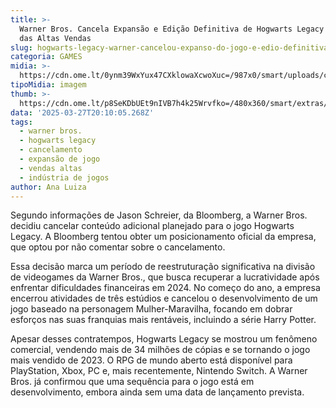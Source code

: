 ```yaml
---
title: >-
  Warner Bros. Cancela Expansão e Edição Definitiva de Hogwarts Legacy Apesar
  das Altas Vendas
slug: hogwarts-legacy-warner-cancelou-expanso-do-jogo-e-edio-definitiva
categoria: GAMES
midia: >-
  https://cdn.ome.lt/0ynm39WxYux47CXklowaXcwoXuc=/987x0/smart/uploads/conteudo/fotos/02_fqJKyNA.jpg
tipoMidia: imagem
thumb: >-
  https://cdn.ome.lt/p8SeKDbUEt9nIVB7h4k25Wrvfko=/480x360/smart/extras/conteudos/Captura_de_tela_2025-03-27_170321.png
data: '2025-03-27T20:10:05.268Z'
tags:
  - warner bros.
  - hogwarts legacy
  - cancelamento
  - expansão de jogo
  - vendas altas
  - indústria de jogos
author: Ana Luiza
---
```


Segundo informações de Jason Schreier, da Bloomberg, a Warner Bros. decidiu cancelar conteúdo adicional planejado para o jogo Hogwarts Legacy. A Bloomberg tentou obter um posicionamento oficial da empresa, que optou por não comentar sobre o cancelamento.

Essa decisão marca um período de reestruturação significativa na divisão de videogames da Warner Bros., que busca recuperar a lucratividade após enfrentar dificuldades financeiras em 2024. No começo do ano, a empresa encerrou atividades de três estúdios e cancelou o desenvolvimento de um jogo baseado na personagem Mulher-Maravilha, focando em dobrar esforços nas suas franquias mais rentáveis, incluindo a série Harry Potter.

Apesar desses contratempos, Hogwarts Legacy se mostrou um fenômeno comercial, vendendo mais de 34 milhões de cópias e se tornando o jogo mais vendido de 2023. O RPG de mundo aberto está disponível para PlayStation, Xbox, PC e, mais recentemente, Nintendo Switch. A Warner Bros. já confirmou que uma sequência para o jogo está em desenvolvimento, embora ainda sem uma data de lançamento prevista.
